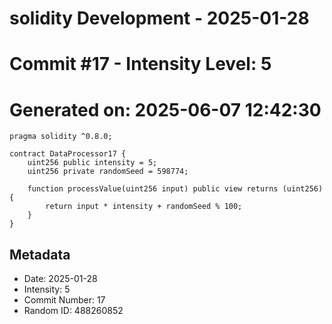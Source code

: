 ﻿# solidity Development - 2025-01-28
# Commit #17 - Intensity Level: 5
# Generated on: 2025-06-07 12:42:30
```solidity
pragma solidity ^0.8.0;

contract DataProcessor17 {
    uint256 public intensity = 5;
    uint256 private randomSeed = 598774;

    function processValue(uint256 input) public view returns (uint256) {
        return input * intensity + randomSeed % 100;
    }
}
```
## Metadata
- Date: 2025-01-28
- Intensity: 5
- Commit Number: 17
- Random ID: 488260852

